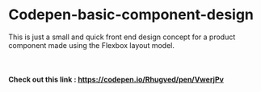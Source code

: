 # Codepen-basic-component-design

This is just a small and quick front end design concept for a product component made using the Flexbox layout model.

<br />

#### Check out this link : https://codepen.io/Rhugved/pen/VwerjPv
